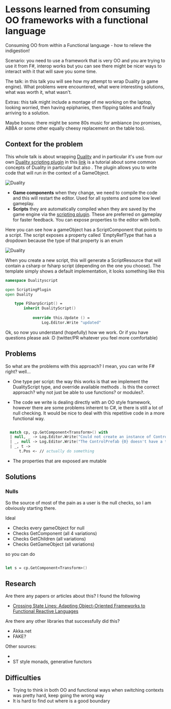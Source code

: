 # Lessons learned from consuming OO frameworks with a functional language 

Consuming OO from within a Functional language - how to relieve the indigestion!

Scenario: you need to use a framework that is very OO and you are trying to use it from F#, interop works but you can see there might be nicer ways to interact with it that will save you some time.

The talk: in this talk you will see how my attempt to wrap Duality (a game engine). What problems were encountered, what were interesting solutions, what was worth it, what wasn't.

Extras: this talk might include a montage of me working on the laptop, looking worried, then having epiphanies, then flipping tables and finally arriving to a solution.

Maybe bonus: there might be some 80s music for ambiance (no promises, ABBA or some other equally cheesy replacement on the table too).


## Context for the problem

This whole talk is about wrapping [Duality](http://duality.adamslair.net/) and in particular it's use from our own [Duality scripting plugin][1] in this [link](https://github.com/AdamsLair/duality/wiki/Getting-Started) is a tutorial about some common concepts of Duality in particular but also . The plugin allows you to write code that will run in the context of a GameObject. 

![Duality](/images/duality1.jpg)

* **Game components** when they change, we need to compile the code and this will restart the editor. Used for all systems and some low level gameplay.  
* **Scripts** they are automatically compiled when they are saved by the game engine via the [scripting plugin][1]. These are preferred on gameplay for faster feedback.
You can expose properties to the editor with both. 

Here you can see how a gameObject has a ScriptComponent that points to a script. The script exposes a property called `EmptyRefType that has a dropdown because the type of that property is an enum

![Duality](/images/duality2.jpg)

When you create a new script, this will generate a ScriptResource that will contain a csharp or fsharp script (depending on the one you choose). The template simply shows a default implementation, it looks something like this

``` FSharp
namespace Dualityscript

open ScriptingPlugin
open Duality

    type FSharpScript() =
        inherit DualityScript()
        
            override this.Update () =
                Log.Editor.Write "updated"
```


Ok, so now you understand (hopefully) how we work. Or if you have  questions please ask :D (twitter/PR whatever you feel more comfortable)

## Problems

So what are the problems with this approach? I mean, you can write F# right? well...

* One type per script: the way this works is that we implement the DualityScript type, and override available methods . Is this the correct approach? why not just be able to use functions? or modules?. 

* The code we write is dealing directly with an OO style framework, however there are some problems inherent to C#, ie there is still a lot of null checking. It would be nice to deal with this repetitive code in a more functional way. 

``` FSharp

  match cp, cp.GetComponent<Transform>() with
  | null, _ -> Log.Editor.Write("Could not create an instance of ControlPrefab {0}", this.ControlPrefab)
  | _, null -> Log.Editor.Write("The ControlPrefab {0} doesn't have a transform", this.ControlPrefab)
  | _, t ->                     
      t.Pos <- // actually do something

```

* The properties that are exposed are mutable

## Solutions



### Nulls

So the source of most of the pain as a user is the null checks, so I am obviously starting there.

Ideal

* Checks every gameObject for null
* Checks GetComponent (all 4 variations)
* Checks GetChildren (all  variations)
* Checks GetGameObject (all  variations)

so you can do

``` FSharp

let s = cp.GetComponent<Transform>()


```


## Research

Are there any papers or articles about this? I found the following

* [Crossing State Lines: Adapting Object-Oriented Frameworks to Functional Reactive Languages](http://cs.brown.edu/~sk/Publications/Papers/Published/ick-adapt-oo-fwk-frp/)

Are there any other libraries that successfully did this?

* Akka.net 
* FAKE?

Other sources:

* [](http://blog.geist.no/a-more-functionally-idiomatic-approach-to-akka-net/)
* ST style monads, generative functors

## Difficulties

* Trying to think in both OO and functional ways when switching contexts was pretty hard, keep going the wrong way
* It is hard to find out where is a good boundary 


[1]:https://github.com/BraveSirAndrew/DualityScripting